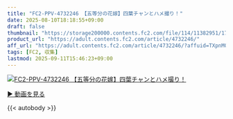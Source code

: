 ```yaml
---
title: "FC2-PPV-4732246 【五等分の花嫁】四葉チャンとハメ撮り！"
date: 2025-08-10T18:18:55+09:00
draft: false
thumbnail: "https://storage200000.contents.fc2.com/file/114/11382951/1753286058.58.jpg"
product_url: "https://adult.contents.fc2.com/article/4732246/"
aff_url: "https://adult.contents.fc2.com/article/4732246/?affuid=TXpnM01qYzFNalk9"
tags: [FC2, 収集]
lastmod: 2025-09-11T15:46:23+09:00
---
```

[![FC2-PPV-4732246 【五等分の花嫁】四葉チャンとハメ撮り！](https://storage200000.contents.fc2.com/file/114/11382951/1753286058.58.jpg)](https://adult.contents.fc2.com/article/4732246/?affuid=TXpnM01qYzFNalk9)

[▶︎ 動画を見る](https://adult.contents.fc2.com/article/4732246/?affuid=TXpnM01qYzFNalk9)


{{< autobody >}}
